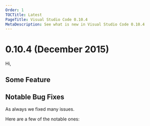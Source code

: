 ```yaml
---
Order: 1
TOCTitle: Latest
PageTitle: Visual Studio Code 0.10.4
MetaDescription: See what is new in Visual Studio Code 0.10.4
---
```


# 0.10.4 (December 2015)

Hi,

## Some Feature

## Notable Bug Fixes

As always we fixed many issues.

Here are a few of the notable ones:

